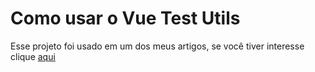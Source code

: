# Como usar o Vue Test Utils

Esse projeto foi usado em um dos meus artigos, se você tiver interesse clique [aqui](http://viniciusluiz.dev/blog/como-testar-componentes-no-vue)